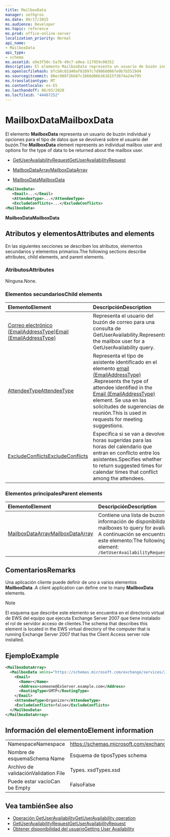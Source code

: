 ```yaml
---
title: MailboxData
manager: sethgros
ms.date: 09/17/2015
ms.audience: Developer
ms.topic: reference
ms.prod: office-online-server
localization_priority: Normal
api_name:
- MailboxData
api_type:
- schema
ms.assetid: e9e3f50c-5a7b-49c7-a9ea-117959c08352
description: El elemento MailboxData representa un usuario de buzón individual y opciones para el tipo de datos que se devolverá sobre el usuario del buzón.
ms.openlocfilehash: bfcb8c01d40af81097c7d9868006fe9b7b5519d4
ms.sourcegitcommit: 88ec988f2bb67c1866d06b361615f3674a24e795
ms.translationtype: MT
ms.contentlocale: es-ES
ms.lasthandoff: 06/03/2020
ms.locfileid: "44467252"
---
```

# <a name="mailboxdata"></a><span data-ttu-id="81705-103">MailboxData</span><span class="sxs-lookup"><span data-stu-id="81705-103">MailboxData</span></span>

<span data-ttu-id="81705-104">El elemento **MailboxData** representa un usuario de buzón individual y opciones para el tipo de datos que se devolverá sobre el usuario del buzón.</span><span class="sxs-lookup"><span data-stu-id="81705-104">The **MailboxData** element represents an individual mailbox user and options for the type of data to be returned about the mailbox user.</span></span> 
  
- [<span data-ttu-id="81705-105">GetUserAvailabilityRequest</span><span class="sxs-lookup"><span data-stu-id="81705-105">GetUserAvailabilityRequest</span></span>](getuseravailabilityrequest.md)
  
- [<span data-ttu-id="81705-106">MailboxDataArray</span><span class="sxs-lookup"><span data-stu-id="81705-106">MailboxDataArray</span></span>](mailboxdataarray.md)
  
- [<span data-ttu-id="81705-107">MailboxData</span><span class="sxs-lookup"><span data-stu-id="81705-107">MailboxData</span></span>](mailboxdata.md)
  
```xml
<MailboxData>
   <Email>...</Email>
   <AttendeeType>...</AttendeeType>
   <ExcludeConflicts>...</ExcludeConflicts>
<MailboxData>
```

<span data-ttu-id="81705-108">**MailboxData**</span><span class="sxs-lookup"><span data-stu-id="81705-108">**MailboxData**</span></span>

## <a name="attributes-and-elements"></a><span data-ttu-id="81705-109">Atributos y elementos</span><span class="sxs-lookup"><span data-stu-id="81705-109">Attributes and elements</span></span>

<span data-ttu-id="81705-110">En las siguientes secciones se describen los atributos, elementos secundarios y elementos primarios.</span><span class="sxs-lookup"><span data-stu-id="81705-110">The following sections describe attributes, child elements, and parent elements.</span></span>
  
### <a name="attributes"></a><span data-ttu-id="81705-111">Atributos</span><span class="sxs-lookup"><span data-stu-id="81705-111">Attributes</span></span>

<span data-ttu-id="81705-112">Ninguna.</span><span class="sxs-lookup"><span data-stu-id="81705-112">None.</span></span>
  
### <a name="child-elements"></a><span data-ttu-id="81705-113">Elementos secundarios</span><span class="sxs-lookup"><span data-stu-id="81705-113">Child elements</span></span>

|<span data-ttu-id="81705-114">**Elemento**</span><span class="sxs-lookup"><span data-stu-id="81705-114">**Element**</span></span>|<span data-ttu-id="81705-115">**Descripción**</span><span class="sxs-lookup"><span data-stu-id="81705-115">**Description**</span></span>|
|:-----|:-----|
|[<span data-ttu-id="81705-116">Correo electrónico (EmailAddressType)</span><span class="sxs-lookup"><span data-stu-id="81705-116">Email (EmailAddressType)</span></span>](email-emailaddresstype.md) <br/> |<span data-ttu-id="81705-117">Representa el usuario del buzón de correo para una consulta de GetUserAvailability.</span><span class="sxs-lookup"><span data-stu-id="81705-117">Represents the mailbox user for a GetUserAvailability query.</span></span>  <br/> |
|[<span data-ttu-id="81705-118">AttendeeType</span><span class="sxs-lookup"><span data-stu-id="81705-118">AttendeeType</span></span>](attendeetype.md) <br/> |<span data-ttu-id="81705-119">Representa el tipo de asistente identificado en el elemento [email (EmailAddressType)](email-emailaddresstype.md) .</span><span class="sxs-lookup"><span data-stu-id="81705-119">Represents the type of attendee identified in the [Email (EmailAddressType)](email-emailaddresstype.md) element.</span></span> <span data-ttu-id="81705-120">Se usa en las solicitudes de sugerencias de reunión.</span><span class="sxs-lookup"><span data-stu-id="81705-120">This is used in requests for meeting suggestions.</span></span>  <br/> |
|[<span data-ttu-id="81705-121">ExcludeConflicts</span><span class="sxs-lookup"><span data-stu-id="81705-121">ExcludeConflicts</span></span>](excludeconflicts.md) <br/> |<span data-ttu-id="81705-122">Especifica si se van a devolver horas sugeridas para las horas del calendario que entran en conflicto entre los asistentes.</span><span class="sxs-lookup"><span data-stu-id="81705-122">Specifies whether to return suggested times for calendar times that conflict among the attendees.</span></span>  <br/> |
   
### <a name="parent-elements"></a><span data-ttu-id="81705-123">Elementos principales</span><span class="sxs-lookup"><span data-stu-id="81705-123">Parent elements</span></span>

|<span data-ttu-id="81705-124">**Elemento**</span><span class="sxs-lookup"><span data-stu-id="81705-124">**Element**</span></span>|<span data-ttu-id="81705-125">**Descripción**</span><span class="sxs-lookup"><span data-stu-id="81705-125">**Description**</span></span>|
|:-----|:-----|
|[<span data-ttu-id="81705-126">MailboxDataArray</span><span class="sxs-lookup"><span data-stu-id="81705-126">MailboxDataArray</span></span>](mailboxdataarray.md) <br/> |<span data-ttu-id="81705-127">Contiene una lista de buzones para consultar la información de disponibilidad.</span><span class="sxs-lookup"><span data-stu-id="81705-127">Contains a list of mailboxes to query for availability information.</span></span>  <br/> <span data-ttu-id="81705-128">A continuación se encuentra la expresión XPath de este elemento:</span><span class="sxs-lookup"><span data-stu-id="81705-128">The following is the XPath to this element:</span></span>  <br/>  `/GetUserAvailabilityRequest/MailboxDataArray[i]` <br/> |
   
## <a name="remarks"></a><span data-ttu-id="81705-129">Comentarios</span><span class="sxs-lookup"><span data-stu-id="81705-129">Remarks</span></span>

<span data-ttu-id="81705-130">Una aplicación cliente puede definir de uno a varios elementos **MailboxData** .</span><span class="sxs-lookup"><span data-stu-id="81705-130">A client application can define one to many **MailboxData** elements.</span></span> 
  
> [!NOTE]
> <span data-ttu-id="81705-131">El esquema que describe este elemento se encuentra en el directorio virtual de EWS del equipo que ejecuta Exchange Server 2007 que tiene instalado el rol de servidor acceso de clientes.</span><span class="sxs-lookup"><span data-stu-id="81705-131">The schema that describes this element is located in the EWS virtual directory of the computer that is running Exchange Server 2007 that has the Client Access server role installed.</span></span> 
  
## <a name="example"></a><span data-ttu-id="81705-132">Ejemplo</span><span class="sxs-lookup"><span data-stu-id="81705-132">Example</span></span>

```xml
<MailboxDataArray>
  <MailboxData xmlns="https://schemas.microsoft.com/exchange/services/2006/types">
    <Email>
      <Name></Name>
      <Address>someone@ExServer.example.com</Address>
      <RoutingType>SMTP</RoutingType>
    </Email>
    <AttendeeType>Organizer</AttendeeType>
    <ExcludeConflicts>false</ExcludeConflicts>
  </MailboxData>
</MailboxDataArray>
```

## <a name="element-information"></a><span data-ttu-id="81705-133">Información del elemento</span><span class="sxs-lookup"><span data-stu-id="81705-133">Element information</span></span>

|||
|:-----|:-----|
|<span data-ttu-id="81705-134">Namespace</span><span class="sxs-lookup"><span data-stu-id="81705-134">Namespace</span></span>  <br/> |https://schemas.microsoft.com/exchange/services/2006/types  <br/> |
|<span data-ttu-id="81705-135">Nombre de esquema</span><span class="sxs-lookup"><span data-stu-id="81705-135">Schema Name</span></span>  <br/> |<span data-ttu-id="81705-136">Esquema de tipos</span><span class="sxs-lookup"><span data-stu-id="81705-136">Types schema</span></span>  <br/> |
|<span data-ttu-id="81705-137">Archivo de validación</span><span class="sxs-lookup"><span data-stu-id="81705-137">Validation File</span></span>  <br/> |<span data-ttu-id="81705-138">Types. xsd</span><span class="sxs-lookup"><span data-stu-id="81705-138">Types.xsd</span></span>  <br/> |
|<span data-ttu-id="81705-139">Puede estar vacío</span><span class="sxs-lookup"><span data-stu-id="81705-139">Can be Empty</span></span>  <br/> |<span data-ttu-id="81705-140">Falso</span><span class="sxs-lookup"><span data-stu-id="81705-140">False</span></span>  <br/> |
   
## <a name="see-also"></a><span data-ttu-id="81705-141">Vea también</span><span class="sxs-lookup"><span data-stu-id="81705-141">See also</span></span>

- [<span data-ttu-id="81705-142">Operación GetUserAvailability</span><span class="sxs-lookup"><span data-stu-id="81705-142">GetUserAvailability operation</span></span>](getuseravailability-operation.md)
- [<span data-ttu-id="81705-143">GetUserAvailabilityRequest</span><span class="sxs-lookup"><span data-stu-id="81705-143">GetUserAvailabilityRequest</span></span>](getuseravailabilityrequest.md)
- [<span data-ttu-id="81705-144">Obtener disponibilidad del usuario</span><span class="sxs-lookup"><span data-stu-id="81705-144">Getting User Availability</span></span>](https://msdn.microsoft.com/library/d4133fcb-9b0f-4e6b-aadf-a389da83516a%28Office.15%29.aspx)

